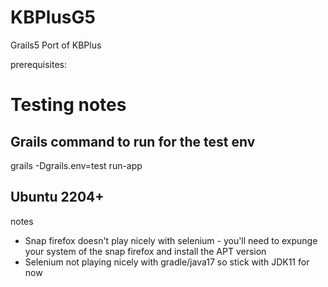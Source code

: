 # KBPlusG5
Grails5 Port of KBPlus

prerequisites:


# Testing notes

## Grails command to run for the test env

  grails -Dgrails.env=test run-app


## Ubuntu 2204+

notes 

- Snap firefox doesn't play nicely with selenium - you'll need to expunge your system of the snap firefox and install the APT version
- Selenium not playing nicely with gradle/java17 so stick with JDK11 for now
